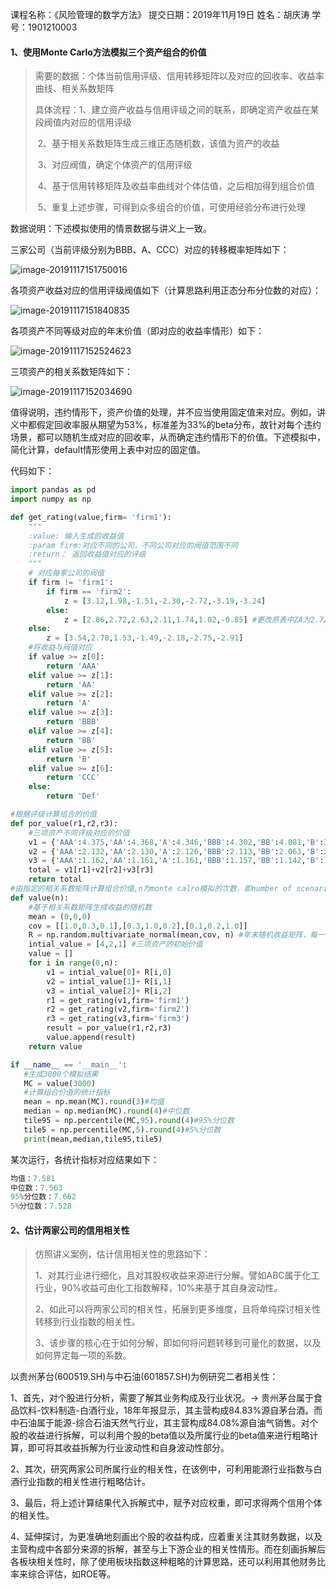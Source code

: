 课程名称：《风险管理的数学方法》
提交日期：2019年11月19日
姓名：胡庆涛
学号：1901210003

#### 1、使用Monte Carlo方法模拟三个资产组合的价值

> 需要的数据：个体当前信用评级、信用转移矩阵以及对应的回收率、收益率曲线、相关系数矩阵
>
> 具体流程：1、建立资产收益与信用评级之间的联系，即确定资产收益在某段阀值内对应的信用评级
>
> ​				   2、基于相关系数矩阵生成三维正态随机数，该值为资产的收益
>
> ​				   3、对应阀值，确定个体资产的信用评级
>
> ​				   4、基于信用转移矩阵及收益率曲线对个体估值，之后相加得到组合价值
>
> ​				   5、重复上述步骤，可得到众多组合的价值，可使用经验分布进行处理

数据说明：下述模拟使用的情景数据与讲义上一致。

三家公司（当前评级分别为BBB、A、CCC）对应的转移概率矩阵如下：

![image-20191117151750016](C:\Users\Lenovo\AppData\Roaming\Typora\typora-user-images\image-20191117151750016.png)

各项资产收益对应的信用评级阀值如下（计算思路利用正态分布分位数的对应）：

![image-20191117151840835](C:\Users\Lenovo\AppData\Roaming\Typora\typora-user-images\image-20191117151840835.png)

各项资产不同等级对应的年末价值（即对应的收益率情形）如下：

![image-20191117152524623](C:\Users\Lenovo\AppData\Roaming\Typora\typora-user-images\image-20191117152524623.png)

三项资产的相关系数矩阵如下：

![image-20191117152034690](C:\Users\Lenovo\AppData\Roaming\Typora\typora-user-images\image-20191117152034690.png)

值得说明，违约情形下，资产价值的处理，并不应当使用固定值来对应。例如，讲义中都假定回收率服从期望为53%，标准差为33%的beta分布，故针对每个违约场景，都可以随机生成对应的回收率，从而确定违约情形下的价值。下述模拟中，简化计算，default情形使用上表中对应的固定值。

代码如下：

```python
import pandas as pd 
import numpy as np 

def get_rating(value,firm= 'firm1'):
    """
    :value: 输入生成的收益值
    :param firm:对应不同的公司，不同公司对应的阀值范围不同
    :return： 返回收益值对应的评级
    """
    # 对应每家公司的阀值
    if firm != 'firm1':
        if firm == 'firm2':
            z = [3.12,1.98,-1.51,-2.30,-2.72,-3.19,-3.24]
        else:
            z = [2.86,2.72,2.63,2.11,1.74,1.02,-0.85] #更改原表中ZA为2.72
    else:
        z = [3.54,2.78,1.53,-1.49,-2.18,-2.75,-2.91]
    #将收益与阀值对应
    if value >= z[0]:
        return 'AAA'
    elif value >= z[1]:
        return 'AA'
    elif value >= z[2]:
        return 'A'
    elif value >= z[3]:
        return 'BBB'
    elif value >= z[4]:
        return 'BB'
    elif value >= z[5]:
        return 'B'
    elif value >= z[6]:
        return 'CCC'
    else:
        return 'Def'

#根据评级计算组合的价值
def por_value(r1,r2,r3):
    #三项资产不同评级对应的价值
    v1 = {'AAA':4.375,'AA':4.368,'A':4.346,'BBB':4.302,'BB':4.081,'B':3.924,'CCC':3.346,'Def':2.125}
    v2 = {'AAA':2.132,'AA':2.130,'A':2.126,'BBB':2.113,'BB':2.063,'B':2.028,'CCC':1.774,'Def':1.023}
    v3 = {'AAA':1.162,'AA':1.161,'A':1.161,'BBB':1.157,'BB':1.142,'B':1.137,'CCC':1.056,'Def':0.551}
    total = v1[r1]+v2[r2]+v3[r3]
    return total
#由指定的相关系数矩阵计算组合价值,n为monte calro模拟的次数，即number of scenarios
def value(n):
    #基于相关系数矩阵生成收益的随机数
    mean = (0,0,0)
    cov = [[1.0,0.3,0.1],[0.3,1.0,0.2],[0.1,0.2,1.0]]
    R = np.random.multivariate_normal(mean,cov, n) #年末随机收益矩阵，每一行对应三项资产的收益
    intial_value = [4,2,1] #三项资产的初始价值
    value = []
    for i in range(0,n):
        v1 = intial_value[0]+ R[i,0]
        v2 = intial_value[1]+ R[i,1]
        v3 = intial_value[2]+ R[i,2]
        r1 = get_rating(v1,firm='firm1')
        r2 = get_rating(v2,firm='firm2')
        r3 = get_rating(v3,firm='firm3')
        result = por_value(r1,r2,r3)
        value.append(result)
    return value

if __name__ == '__main__':
   #生成3000个模拟结果
   MC = value(3000)
   #计算组合价值的统计指标
   mean = np.mean(MC).round(3)#均值
   median = np.median(MC).round(4)#中位数
   tile95 = np.percentile(MC,95).round(4)#95%分位数
   tile5 = np.percentile(MC,5).round(4)#5%分位数
   print(mean,median,tile95,tile5)
```

某次运行，各统计指标对应结果如下：

```python
均值：7.581
中位数：7.563
95%分位数：7.662
5%分位数：7.528
```

#### 2、估计两家公司的信用相关性

> 仿照讲义案例，估计信用相关性的思路如下：
>
> 1、对其行业进行细化，且对其股权收益来源进行分解。譬如ABC属于化工行业，90%收益可由化工指数解释，10%来基于其自身波动性。
>
> 2、如此可以将两家公司的相关性，拓展到更多维度，且将单纯探讨相关性转移到行业指数的相关性。
>
> 3、该步骤的核心在于如何分解，即如何将问题转移到可量化的数据，以及如何界定每一项的系数。

以贵州茅台(600519.SH)与中石油(601857.SH)为例研究二者相关性：

1、首先，对个股进行分析，需要了解其业务构成及行业状况。-> 贵州茅台属于食品饮料-饮料制造-白酒行业，18年年报显示，其主营构成84.83%源自茅台酒。而中石油属于能源-综合石油天然气行业，其主营构成84.08%源自油气销售。对个股的收益进行拆解，可以利用个股的beta值以及所属行业的beta值来进行粗略计算，即可将其收益拆解为行业波动性和自身波动性部分。

2、其次，研究两家公司所属行业的相关性，在该例中，可利用能源行业指数与白酒行业指数的相关性进行粗略估计。

3、最后，将上述计算结果代入拆解式中，赋予对应权重，即可求得两个信用个体的相关性。

4、延伸探讨，为更准确地刻画出个股的收益构成，应着重关注其财务数据，以及主营构成中各部分来源的拆解，甚至与上下游企业的相关性情形。而在刻画拆解后各板块相关性时，除了使用板块指数这种粗略的计算思路，还可以利用其他财务比率来综合评估，如ROE等。